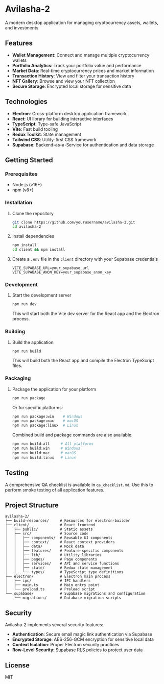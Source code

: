 # Avilasha-2

A modern desktop application for managing cryptocurrency assets, wallets, and investments.

## Features

- **Wallet Management**: Connect and manage multiple cryptocurrency wallets
- **Portfolio Analytics**: Track your portfolio value and performance
- **Market Data**: Real-time cryptocurrency prices and market information
- **Transaction History**: View and filter your transaction history
- **NFT Gallery**: Browse and view your NFT collection
- **Secure Storage**: Encrypted local storage for sensitive data

## Technologies

- **Electron**: Cross-platform desktop application framework
- **React**: UI library for building interactive interfaces
- **TypeScript**: Type-safe JavaScript
- **Vite**: Fast build tooling
- **Redux Toolkit**: State management
- **Tailwind CSS**: Utility-first CSS framework
- **Supabase**: Backend-as-a-Service for authentication and data storage

## Getting Started

### Prerequisites

- Node.js (v16+)
- npm (v8+)

### Installation

1. Clone the repository
   ```bash
   git clone https://github.com/yourusername/avilasha-2.git
   cd avilasha-2
   ```

2. Install dependencies
   ```bash
   npm install
   cd client && npm install
   ```

3. Create a `.env` file in the `client` directory with your Supabase credentials
   ```
   VITE_SUPABASE_URL=your_supabase_url
   VITE_SUPABASE_ANON_KEY=your_supabase_anon_key
   ```

### Development

1. Start the development server
   ```bash
   npm run dev
   ```

   This will start both the Vite dev server for the React app and the Electron process.

### Building

1. Build the application
   ```bash
   npm run build
   ```

   This will build both the React app and compile the Electron TypeScript files.

### Packaging

1. Package the application for your platform
   ```bash
   npm run package
   ```

   Or for specific platforms:
   ```bash
   npm run package:win    # Windows
   npm run package:mac    # macOS
   npm run package:linux  # Linux
   ```

   Combined build and package commands are also available:
   ```bash
   npm run build:all     # All platforms
   npm run build:win     # Windows
   npm run build:mac     # macOS
   npm run build:linux   # Linux
   ```

## Testing

A comprehensive QA checklist is available in `qa_checklist.md`. Use this to perform smoke testing of all application features.

## Project Structure

```
avilasha-2/
├── build-resources/     # Resources for electron-builder
├── client/              # React frontend
│   ├── public/          # Static assets
│   ├── src/             # Source code
│   │   ├── components/  # Reusable UI components
│   │   ├── context/     # React context providers
│   │   ├── data/        # Mock data
│   │   ├── features/    # Feature-specific components
│   │   ├── lib/         # Utility libraries
│   │   ├── pages/       # Page components
│   │   ├── services/    # API and service functions
│   │   ├── state/       # Redux state management
│   │   └── types/       # TypeScript type definitions
├── electron/            # Electron main process
│   ├── ipc/             # IPC handlers
│   ├── main.ts          # Main entry point
│   └── preload.ts       # Preload script
└── supabase/            # Supabase migrations and configuration
    └── migrations/      # Database migration scripts
```

## Security

Avilasha-2 implements several security features:

- **Authentication**: Secure email magic link authentication via Supabase
- **Encrypted Storage**: AES-256-GCM encryption for sensitive local data
- **Context Isolation**: Proper Electron security practices
- **Row-Level Security**: Supabase RLS policies to protect user data

## License

MIT
